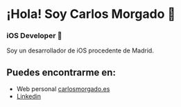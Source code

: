 # ¡Hola! Soy Carlos Morgado 👋
### iOS Developer 🍏

Soy un desarrollador de iOS procedente de Madrid. 

## Puedes encontrarme en:
- Web personal [carlosmorgado.es](www.carlosmorgado.es)
- [Linkedin](https://www.linkedin.com/in/carlos-morgado-alarcón/)

<!--
**Carlos-Morgado/carlos-morgado** is a ✨ _special_ ✨ repository because its `README.md` (this file) appears on your GitHub profile.

Here are some ideas to get you started:

- 🔭 I’m currently working on ...
- 🌱 I’m currently learning ...
- 👯 I’m looking to collaborate on ...
- 🤔 I’m looking for help with ...
- 💬 Ask me about ...
- 📫 How to reach me: ...
- 😄 Pronouns: ...
- ⚡ Fun fact: ...
-->
